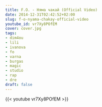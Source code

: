 ```yaml
---
title: F.O. - Няма чакай (Official Video)
date: 2014-12-31T02:42:52+02:00
slug: f-o-nyama-chakay-official-video
youtube_id: vr7Xy8POfEM
cover: cover.jpg
tags:
- dim4ou
- lili
- ivanova
- fo
- varna
- burgas
- magic
- studio
- rap
- dre
draft: false
---
```


{{< youtube vr7Xy8POfEM >}}
